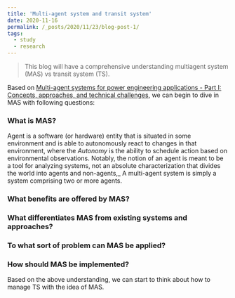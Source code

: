 ```yaml
---
title: 'Multi-agent system and transit system'
date: 2020-11-16
permalink: /_posts/2020/11/23/blog-post-1/ 
tags:
  - study
  - research
---
```


> This blog will have a comprehensive understanding multiagent system (MAS) vs transit system (TS).

 Based on [Multi-agent systems for power engineering applications - Part I: Concepts, approaches, and technical challenges](https://ieeexplore.ieee.org/stamp/stamp.jsp?tp=&arnumber=4349106), we can begin to dive in MAS with following questions:

### What is MAS?

Agent is a software (or hardware) entity that is situated in some environment and is able to autonomously react to changes in that environment, where the _Autonomy_ is the ability to schedule action based on environmental observations.
Notably, the notion of an agent is meant to be a tool for analyzing systems, not an absolute characterization that divides the world into agents and non-agents,_
A multi-agent system is simply a system comprising two or more agents.

### What benefits are offered by MAS?
 
### What differentiates MAS from existing systems and approaches?

### To what sort of problem can MAS be applied?

### How should MAS be implemented?


Based on the above understanding, we can start to think about how to manage TS with the idea of MAS.
